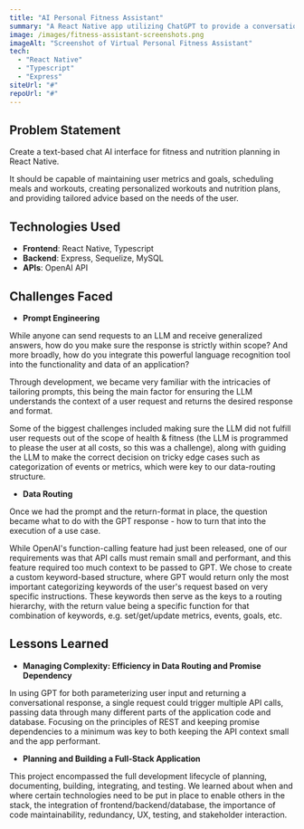 ```yaml
---
title: "AI Personal Fitness Assistant"
summary: "A React Native app utilizing ChatGPT to provide a conversational interface to set, update and schedule fitness and nutrition goals."
image: /images/fitness-assistant-screenshots.png
imageAlt: "Screenshot of Virtual Personal Fitness Assistant"
tech:
  - "React Native"
  - "Typescript"
  - "Express"
siteUrl: "#"
repoUrl: "#"
---
```


## **Problem Statement**

Create a text-based chat AI interface for fitness and nutrition planning in React Native. 

It should be capable of maintaining user metrics and goals, scheduling meals and workouts, creating personalized workouts and nutrition plans, and providing tailored advice based on the needs of the user.

## **Technologies Used**

- **Frontend**: React Native, Typescript
- **Backend**: Express, Sequelize, MySQL
- **APIs**: OpenAI API 

## **Challenges Faced**
- **Prompt Engineering**

While anyone can send requests to an LLM and receive generalized answers, how do you make sure the response is strictly within scope? And more broadly, how do you integrate this powerful language recognition tool into the functionality and data of an application? 

Through development, we became very familiar with the intricacies of tailoring prompts, this being the main factor for ensuring the LLM understands the context of a user request and returns the desired response and format. 

Some of the biggest challenges included making sure the LLM did not fulfill user requests out of the scope of health & fitness (the LLM is programmed to please the user at all costs, so this was a challenge), along with guiding the LLM to make the correct decision on tricky edge cases such as categorization of events or metrics, which were key to our data-routing structure.

- **Data Routing**

 Once we had the prompt and the return-format in place, the question became what to do with the GPT response - how to turn that into the execution of a use case. 
 
 While OpenAI's function-calling feature had just been released, one of our requirements was that API calls must remain small and performant, and this feature required too much context to be passed to GPT. We chose to create a custom keyword-based structure, where GPT would return only the most important categorizing keywords of the user's request based on very specific instructions. These keywords then serve as the keys to a routing hierarchy, with the return value being a specific function for that combination of keywords, e.g. set/get/update metrics, events, goals, etc. 

## **Lessons Learned**

- **Managing Complexity: Efficiency in Data Routing and Promise Dependency**

In using GPT for both parameterizing user input and returning a conversational response, a single request could trigger multiple API calls, passing data through many different parts of the application code and database. Focusing on the principles of REST and keeping promise dependencies to a minimum was key to both keeping the API context small and the app performant.

- **Planning and Building a Full-Stack Application**

This project encompassed the full development lifecycle of planning, documenting, building, integrating, and testing. We learned about when and where certain technologies need to be put in place to enable others in the stack, the integration of frontend/backend/database, the importance of code maintainability, redundancy, UX, testing, and stakeholder interaction. 

